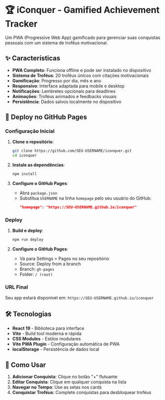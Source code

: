 # 🏆 iConquer - Gamified Achievement Tracker

Um PWA (Progressive Web App) gamificado para gerenciar suas conquistas pessoais com um sistema de troféus motivacional.

## ✨ Características

- **PWA Completo**: Funciona offline e pode ser instalado no dispositivo
- **Sistema de Troféus**: 20 troféus únicos com citações motivacionais
- **Gamificação**: Progresso por dia, mês e ano
- **Responsivo**: Interface adaptada para mobile e desktop
- **Notificações**: Lembretes opcionais para deadlines
- **Animações**: Troféus animados e feedbacks visuais
- **Persistência**: Dados salvos localmente no dispositivo

## 🚀 Deploy no GitHub Pages

### Configuração Inicial

1. **Clone o repositório**:
   ```bash
   git clone https://github.com/SEU-USERNAME/iconquer.git
   cd iconquer
   ```

2. **Instale as dependências**:
   ```bash
   npm install
   ```

3. **Configure o GitHub Pages**:
   - Abra `package.json`
   - Substitua `USERNAME` na linha `homepage` pelo seu usuário do GitHub:
     ```json
     "homepage": "https://SEU-USERNAME.github.io/iconquer"
     ```

### Deploy

1. **Build e deploy**:
   ```bash
   npm run deploy
   ```

2. **Configure o GitHub Pages**:
   - Vá para Settings > Pages no seu repositório
   - Source: Deploy from a branch
   - Branch: `gh-pages`
   - Folder: `/ (root)`

### URL Final
Seu app estará disponível em: `https://SEU-USERNAME.github.io/iconquer`

## 🛠️ Tecnologias

- **React 19** - Biblioteca para interface
- **Vite** - Build tool moderna e rápida
- **CSS Modules** - Estilos modulares
- **Vite PWA Plugin** - Configuração automática de PWA
- **localStorage** - Persistência de dados local

## 📱 Como Usar

1. **Adicionar Conquista**: Clique no botão "+" flutuante
2. **Editar Conquista**: Clique em qualquer conquista na lista
3. **Navegar no Tempo**: Use as setas nos cards
4. **Conquistar Troféus**: Complete conquistas para desbloquear troféus